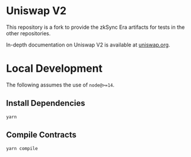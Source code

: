 # Uniswap V2

This repository is a fork to provide the zkSync Era artifacts for tests in the other repositories.

In-depth documentation on Uniswap V2 is available at [uniswap.org](https://uniswap.org/docs).

# Local Development

The following assumes the use of `node@>=14`.

## Install Dependencies

`yarn`

## Compile Contracts

`yarn compile`
